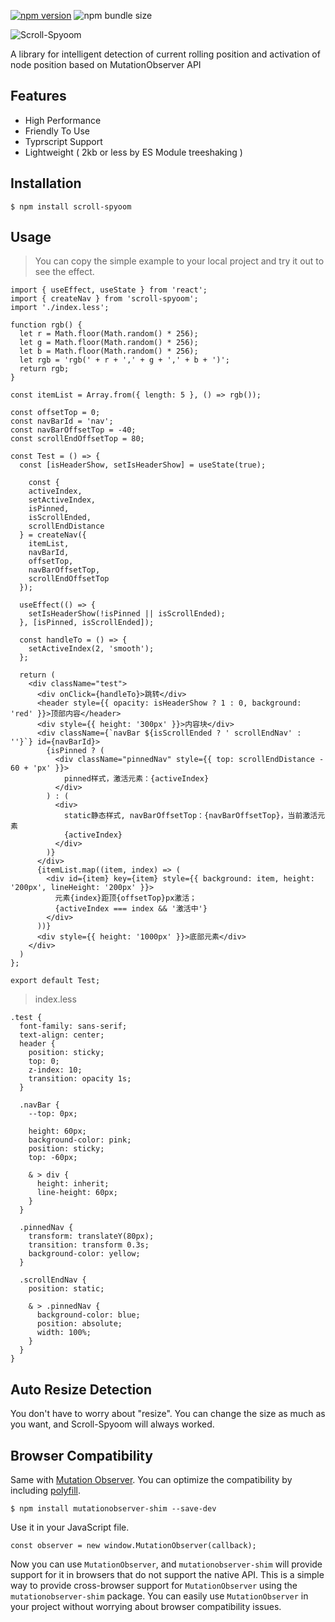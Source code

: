 [![npm version](https://img.shields.io/npm/v/scroll-spyoom)](https://www.npmjs.com/package/scroll-spyoom) ![npm bundle size](https://img.shields.io/bundlephobia/min/scroll-spyoom)

![Scroll-Spyoom](https://raw.githubusercontent.com/zengzjie/picgo-image/main/static_files/scroll-spyoom.png)

A library for intelligent detection of current rolling position and activation of node position based on MutationObserver API

## Features

- High Performance
- Friendly To Use
- Typrscript Support
- Lightweight ( 2kb or less by ES Module treeshaking )

## Installation

```shell
$ npm install scroll-spyoom
```

## Usage

> You can copy the simple example to your local project and try it out to see the effect.

```tsx
import { useEffect, useState } from 'react';
import { createNav } from 'scroll-spyoom';
import './index.less';

function rgb() {
  let r = Math.floor(Math.random() * 256);
  let g = Math.floor(Math.random() * 256);
  let b = Math.floor(Math.random() * 256);
  let rgb = 'rgb(' + r + ',' + g + ',' + b + ')';
  return rgb;
}

const itemList = Array.from({ length: 5 }, () => rgb());

const offsetTop = 0;
const navBarId = 'nav';
const navBarOffsetTop = -40;
const scrollEndOffsetTop = 80;

const Test = () => {
  const [isHeaderShow, setIsHeaderShow] = useState(true);
  
	const { 
    activeIndex, 
    setActiveIndex, 
    isPinned, 
    isScrollEnded, 
    scrollEndDistance 
  } = createNav({
    itemList,
    navBarId,
    offsetTop,
    navBarOffsetTop,
    scrollEndOffsetTop
  });
  
  useEffect(() => {
    setIsHeaderShow(!isPinned || isScrollEnded);
  }, [isPinned, isScrollEnded]);
  
  const handleTo = () => {
    setActiveIndex(2, 'smooth');
  };
  
  return (
    <div className="test">
      <div onClick={handleTo}>跳转</div>
      <header style={{ opacity: isHeaderShow ? 1 : 0, background: 'red' }}>顶部内容</header>
      <div style={{ height: '300px' }}>内容块</div>
      <div className={`navBar ${isScrollEnded ? ' scrollEndNav' : ''}`} id={navBarId}>
        {isPinned ? (
          <div className="pinnedNav" style={{ top: scrollEndDistance - 60 + 'px' }}>
            pinned样式，激活元素：{activeIndex}
          </div>
        ) : (
          <div>
            static静态样式, navBarOffsetTop：{navBarOffsetTop}，当前激活元素
            {activeIndex}
          </div>
        )}
      </div>
      {itemList.map((item, index) => (
        <div id={item} key={item} style={{ background: item, height: '200px', lineHeight: '200px' }}>
          元素{index}距顶{offsetTop}px激活；
          {activeIndex === index && '激活中'}
        </div>
      ))}
      <div style={{ height: '1000px' }}>底部元素</div>
    </div>
  )
};

export default Test;
```

> index.less

```less
.test {
  font-family: sans-serif;
  text-align: center;
  header {
    position: sticky;
    top: 0;
    z-index: 10;
    transition: opacity 1s;
  }

  .navBar {
    --top: 0px;

    height: 60px;
    background-color: pink;
    position: sticky;
    top: -60px;

    & > div {
      height: inherit;
      line-height: 60px;
    }
  }

  .pinnedNav {
    transform: translateY(80px);
    transition: transform 0.3s;
    background-color: yellow;
  }

  .scrollEndNav {
    position: static;

    & > .pinnedNav {
      background-color: blue;
      position: absolute;
      width: 100%;
    }
  }
}

```

## Auto Resize Detection

You don't have to worry about "resize". You can change the size as much as you want, and Scroll-Spyoom will always worked.

## Browser Compatibility

Same with [Mutation Observer](https://caniuse.com/?search=Mutation%20Observer). You can optimize the compatibility by including [polyfill](https://github.com/w3c/IntersectionObserver#readme).

```shell
$ npm install mutationobserver-shim --save-dev
```

Use it in your JavaScript file.

```tsx
const observer = new window.MutationObserver(callback);
```

Now you can use `MutationObserver`, and `mutationobserver-shim` will provide support for it in browsers that do not support the native API. This is a simple way to provide cross-browser support for `MutationObserver` using the `mutationobserver-shim` package. You can easily use `MutationObserver` in your project without worrying about browser compatibility issues.
